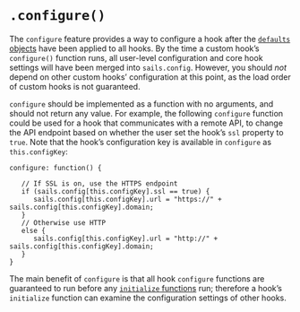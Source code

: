 # `.configure()`

The `configure` feature provides a way to configure a hook after the [`defaults` objects](/#/documentation/concepts/extending-sails/Hooks/hookspec/defaults.html) have been applied to all hooks.  By the time a custom hook&rsquo;s `configure()` function runs, all user-level configuration and core hook settings will have been merged into `sails.config`.  However, you should *not* depend on other custom hooks&rsquo; configuration at this point, as the load order of custom hooks is not guaranteed.

`configure` should be implemented as a function with no arguments, and should not return any value.  For example, the following `configure` function could be used for a hook that communicates with a remote API, to change the API endpoint based on whether the user set the hook&rsquo;s `ssl` property to `true`.  Note that the hook&rsquo;s configuration key is available in `configure` as `this.configKey`:

```
configure: function() {

   // If SSL is on, use the HTTPS endpoint
   if (sails.config[this.configKey].ssl == true) {
      sails.config[this.configKey].url = "https://" + sails.config[this.configKey].domain;
   } 
   // Otherwise use HTTP
   else {
      sails.config[this.configKey].url = "http://" + sails.config[this.configKey].domain;
   }
}
```

The main benefit of `configure` is that all hook `configure` functions are guaranteed to run before any [`initialize` functions](/#/documentation/concepts/extending-sails/Hooks/hookspec/initialize.html) run; therefore a hook&rsquo;s `initialize` function can examine the configuration settings of other hooks.

<docmeta name="uniqueID" value="Hooks75004">
<docmeta name="displayName" value=".configure()">
<docmeta name="stabilityIndex" value="3">
